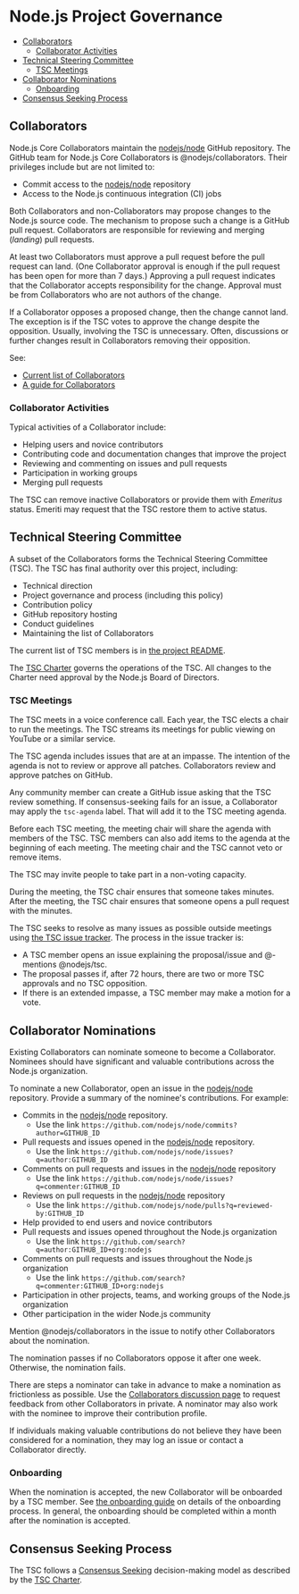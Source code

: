 # Node.js Project Governance

<!-- TOC -->

- [Collaborators](#collaborators)
  - [Collaborator Activities](#collaborator-activities)
- [Technical Steering Committee](#technical-steering-committee)
  - [TSC Meetings](#tsc-meetings)
- [Collaborator Nominations](#collaborator-nominations)
  - [Onboarding](#onboarding)
- [Consensus Seeking Process](#consensus-seeking-process)

<!-- /TOC -->

## Collaborators

Node.js Core Collaborators maintain the [nodejs/node][] GitHub repository.
The GitHub team for Node.js Core Collaborators is @nodejs/collaborators. Their
privileges include but are not limited to:

* Commit access to the [nodejs/node][] repository
* Access to the Node.js continuous integration (CI) jobs

Both Collaborators and non-Collaborators may propose changes to the Node.js
source code. The mechanism to propose such a change is a GitHub pull request.
Collaborators are responsible for reviewing and merging (_landing_)
pull requests.

At least two Collaborators must approve a pull request before the pull request
can land. (One Collaborator approval is enough if the pull request has been open
for more than 7 days.) Approving a pull request indicates that the Collaborator
accepts responsibility for the change. Approval must be from Collaborators who
are not authors of the change.

If a Collaborator opposes a proposed change, then the change cannot land. The
exception is if the TSC votes to approve the change despite the opposition.
Usually, involving the TSC is unnecessary. Often, discussions or further changes
result in Collaborators removing their opposition.

See:

* [Current list of Collaborators](./README.md#current-project-team-members)
* [A guide for Collaborators](./COLLABORATOR_GUIDE.md)

### Collaborator Activities

Typical activities of a Collaborator include:

* Helping users and novice contributors
* Contributing code and documentation changes that improve the project
* Reviewing and commenting on issues and pull requests
* Participation in working groups
* Merging pull requests

The TSC can remove inactive Collaborators or provide them with _Emeritus_
status. Emeriti may request that the TSC restore them to active status.

## Technical Steering Committee

A subset of the Collaborators forms the Technical Steering Committee (TSC).
The TSC has final authority over this project, including:

* Technical direction
* Project governance and process (including this policy)
* Contribution policy
* GitHub repository hosting
* Conduct guidelines
* Maintaining the list of Collaborators

The current list of TSC members is in
[the project README](./README.md#current-project-team-members).

The [TSC Charter][] governs the operations of the TSC. All changes to the
Charter need approval by the Node.js Board of Directors.

### TSC Meetings

The TSC meets in a voice conference call. Each year, the TSC elects a chair to
run the meetings. The TSC streams its meetings for public viewing on YouTube or
a similar service.

The TSC agenda includes issues that are at an impasse. The intention of the
agenda is not to review or approve all patches. Collaborators review and approve
patches on GitHub.

Any community member can create a GitHub issue asking that the TSC review
something. If consensus-seeking fails for an issue, a Collaborator may apply the
`tsc-agenda` label. That will add it to the TSC meeting agenda.

Before each TSC meeting, the meeting chair will share the agenda with members of
the TSC. TSC members can also add items to the agenda at the beginning of each
meeting. The meeting chair and the TSC cannot veto or remove items.

The TSC may invite people to take part in a non-voting capacity.

During the meeting, the TSC chair ensures that someone takes minutes. After the
meeting, the TSC chair ensures that someone opens a pull request with the
minutes.

The TSC seeks to resolve as many issues as possible outside meetings using
[the TSC issue tracker](https://github.com/nodejs/TSC/issues). The process in
the issue tracker is:

* A TSC member opens an issue explaining the proposal/issue and @-mentions
  @nodejs/tsc.
* The proposal passes if, after 72 hours, there are two or more TSC approvals
  and no TSC opposition.
* If there is an extended impasse, a TSC member may make a motion for a vote.

## Collaborator Nominations

Existing Collaborators can nominate someone to become a Collaborator. Nominees
should have significant and valuable contributions across the Node.js
organization.

To nominate a new Collaborator, open an issue in the [nodejs/node][] repository.
Provide a summary of the nominee's contributions. For example:

* Commits in the [nodejs/node][] repository.
  * Use the link `https://github.com/nodejs/node/commits?author=GITHUB_ID`
* Pull requests and issues opened in the [nodejs/node][] repository.
  * Use the link `https://github.com/nodejs/node/issues?q=author:GITHUB_ID`
* Comments on pull requests and issues in the [nodejs/node][] repository
  * Use the link `https://github.com/nodejs/node/issues?q=commenter:GITHUB_ID`
* Reviews on pull requests in the [nodejs/node][] repository
  * Use the link `https://github.com/nodejs/node/pulls?q=reviewed-by:GITHUB_ID`
* Help provided to end users and novice contributors
* Pull requests and issues opened throughout the Node.js organization
  * Use the link  `https://github.com/search?q=author:GITHUB_ID+org:nodejs`
* Comments on pull requests and issues throughout the Node.js organization
  * Use the link `https://github.com/search?q=commenter:GITHUB_ID+org:nodejs`
* Participation in other projects, teams, and working groups of the Node.js
  organization
* Other participation in the wider Node.js community

Mention @nodejs/collaborators in the issue to notify other Collaborators about
the nomination.

The nomination passes if no Collaborators oppose it after one week. Otherwise,
the nomination fails.

There are steps a nominator can take in advance to make a nomination as
frictionless as possible. Use the [Collaborators discussion page][] to request
feedback from other Collaborators in private. A nominator may also work with the
nominee to improve their contribution profile.

If individuals making valuable contributions do not believe they have been
considered for a nomination, they may log an issue or contact a Collaborator
directly.

### Onboarding

When the nomination is accepted, the new Collaborator will be onboarded
by a TSC member. See [the onboarding guide](./doc/onboarding.md) on
details of the onboarding process. In general, the onboarding should be
completed within a month after the nomination is accepted.

## Consensus Seeking Process

The TSC follows a [Consensus Seeking][] decision-making model as described by
the [TSC Charter][].

[Collaborators discussion page]: https://github.com/orgs/nodejs/teams/collaborators/discussions
[Consensus Seeking]: https://en.wikipedia.org/wiki/Consensus-seeking_decision-making
[TSC Charter]: https://github.com/nodejs/TSC/blob/master/TSC-Charter.md
[nodejs/node]: https://github.com/nodejs/node
